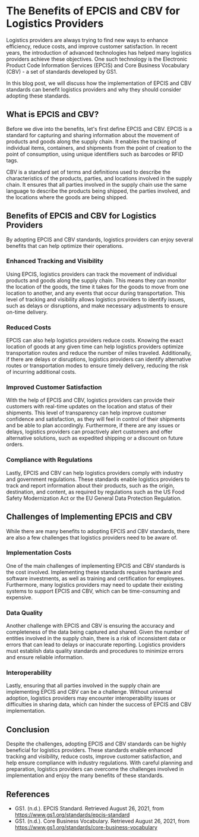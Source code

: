 # The Benefits of EPCIS and CBV for Logistics Providers

Logistics providers are always trying to find new ways to enhance efficiency, reduce costs, and improve customer satisfaction. In recent years, the introduction of advanced technologies has helped many logistics providers achieve these objectives. One such technology is the Electronic Product Code Information Services (EPCIS) and Core Business Vocabulary (CBV) - a set of standards developed by GS1. 

In this blog post, we will discuss how the implementation of EPCIS and CBV standards can benefit logistics providers and why they should consider adopting these standards.

## What is EPCIS and CBV?

Before we dive into the benefits, let's first define EPCIS and CBV. EPCIS is a standard for capturing and sharing information about the movement of products and goods along the supply chain. It enables the tracking of individual items, containers, and shipments from the point of creation to the point of consumption, using unique identifiers such as barcodes or RFID tags.

CBV is a standard set of terms and definitions used to describe the characteristics of the products, parties, and locations involved in the supply chain. It ensures that all parties involved in the supply chain use the same language to describe the products being shipped, the parties involved, and the locations where the goods are being shipped.

## Benefits of EPCIS and CBV for Logistics Providers

By adopting EPCIS and CBV standards, logistics providers can enjoy several benefits that can help optimize their operations.

### Enhanced Tracking and Visibility

Using EPCIS, logistics providers can track the movement of individual products and goods along the supply chain. This means they can monitor the location of the goods, the time it takes for the goods to move from one location to another, and any events that occur during transportation. This level of tracking and visibility allows logistics providers to identify issues, such as delays or disruptions, and make necessary adjustments to ensure on-time delivery.

### Reduced Costs

EPCIS can also help logistics providers reduce costs. Knowing the exact location of goods at any given time can help logistics providers optimize transportation routes and reduce the number of miles traveled. Additionally, if there are delays or disruptions, logistics providers can identify alternative routes or transportation modes to ensure timely delivery, reducing the risk of incurring additional costs.

### Improved Customer Satisfaction

With the help of EPCIS and CBV, logistics providers can provide their customers with real-time updates on the location and status of their shipments. This level of transparency can help improve customer confidence and satisfaction, as they will feel in control of their shipments and be able to plan accordingly. Furthermore, if there are any issues or delays, logistics providers can proactively alert customers and offer alternative solutions, such as expedited shipping or a discount on future orders.

### Compliance with Regulations

Lastly, EPCIS and CBV can help logistics providers comply with industry and government regulations. These standards enable logistics providers to track and report information about their products, such as the origin, destination, and content, as required by regulations such as the US Food Safety Modernization Act or the EU General Data Protection Regulation.

## Challenges of Implementing EPCIS and CBV 

While there are many benefits to adopting EPCIS and CBV standards, there are also a few challenges that logistics providers need to be aware of. 

### Implementation Costs

One of the main challenges of implementing EPCIS and CBV standards is the cost involved. Implementing these standards requires hardware and software investments, as well as training and certification for employees. Furthermore, many logistics providers may need to update their existing systems to support EPCIS and CBV, which can be time-consuming and expensive.

### Data Quality

Another challenge with EPCIS and CBV is ensuring the accuracy and completeness of the data being captured and shared. Given the number of entities involved in the supply chain, there is a risk of inconsistent data or errors that can lead to delays or inaccurate reporting. Logistics providers must establish data quality standards and procedures to minimize errors and ensure reliable information.

### Interoperability

Lastly, ensuring that all parties involved in the supply chain are implementing EPCIS and CBV can be a challenge. Without universal adoption, logistics providers may encounter interoperability issues or difficulties in sharing data, which can hinder the success of EPCIS and CBV implementation.

## Conclusion

Despite the challenges, adopting EPCIS and CBV standards can be highly beneficial for logistics providers. These standards enable enhanced tracking and visibility, reduce costs, improve customer satisfaction, and help ensure compliance with industry regulations. With careful planning and preparation, logistics providers can overcome the challenges involved in implementation and enjoy the many benefits of these standards. 

## References

- GS1. (n.d.). EPCIS Standard. Retrieved August 26, 2021, from https://www.gs1.org/standards/epcis-standard
- GS1. (n.d.). Core Business Vocabulary. Retrieved August 26, 2021, from https://www.gs1.org/standards/core-business-vocabulary
